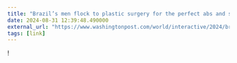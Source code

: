 ```yaml
---
title: "Brazil’s men flock to plastic surgery for the perfect abs and six-pack - Washington Post"
date: 2024-08-31 12:39:48.490000
external_url: "https://www.washingtonpost.com/world/interactive/2024/brazil-abs-plastic-surgery-six-packs/"
tags: [link]
---
```


!